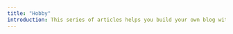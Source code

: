```yaml
---
title: "Hobby"
introduction: This series of articles helps you build your own blog with hugo from scratch.
---
```

